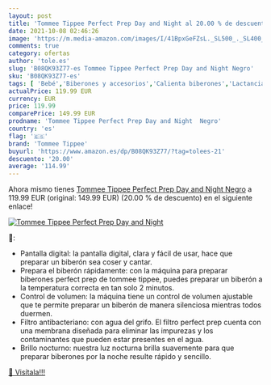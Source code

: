 ```yaml
---
layout: post
title: 'Tommee Tippee Perfect Prep Day and Night al 20.00 % de descuento'
date: 2021-10-08 02:46:26
image: 'https://m.media-amazon.com/images/I/41BpxGeFZsL._SL500_._SL400_.jpg'
comments: true
category: ofertas
author: 'tole.es'
slug: 'B08QK93Z77-es Tommee Tippee Perfect Prep Day and Night Negro'
sku: 'B08QK93Z77-es'
tags: [ 'Bebé','Biberones y accesorios','Calienta biberones','Lactancia y alimentación','tommee','tommee tippee', ]
actualPrice: 119.99 EUR
currency: EUR
price: 119.99
comparePrice: 149.99 EUR
prodname: 'Tommee Tippee Perfect Prep Day and Night  Negro'
country: 'es'
flag: '🇪🇸'
brand: 'Tommee Tippee'
buyurl: 'https://www.amazon.es/dp/B08QK93Z77/?tag=tolees-21'
descuento: '20.00'
average: '114.99'
---
```


Ahora mismo tienes [Tommee Tippee Perfect Prep Day and Night  Negro](https://www.amazon.es/dp/B08QK93Z77/?tag=tolees-21) a 119.99 EUR (original: 149.99 EUR) (20.00 %  de descuento) en el siguiente enlace!

[![Tommee Tippee Perfect Prep Day and Night](https://m.media-amazon.com/images/I/41BpxGeFZsL._SL500_._SL400_.jpg)](https://www.amazon.es/dp/B08QK93Z77/?tag=tolees-21)

🔎:

- Pantalla digital: la pantalla digital, clara y fácil de usar, hace que preparar un biberón sea coser y cantar.
- Prepara el biberón rápidamente: con la máquina para preparar biberones perfect prep de tommee tippee, puedes preparar un biberón a la temperatura correcta en tan solo 2 minutos.
- Control de volumen: la máquina tiene un control de volumen ajustable que te permite preparar un biberón de manera silenciosa mientras todos duermen.
- Filtro antibacteriano: con agua del grifo. El filtro perfect prep cuenta con una membrana diseñada para eliminar las impurezas y los contaminantes que pueden estar presentes en el agua.
- Brillo nocturno: nuestra luz nocturna brilla suavemente para que preparar biberones por la noche resulte rápido y sencillo.

[🛒 Visítala!!!](https://www.amazon.es/dp/B08QK93Z77/?tag=tolees-21)
